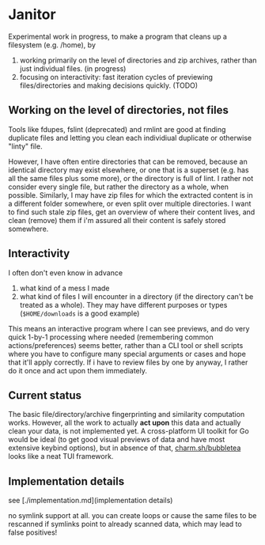 # Janitor

Experimental work in progress, to make a program that cleans up a filesystem (e.g. /home), by
1) working primarily on the level of directories and zip archives, rather than just individual files. (in progress)
2) focusing on interactivity: fast iteration cycles of previewing files/directories and making decisions quickly. (TODO)

## Working on the level of directories, not files

Tools like fdupes, fslint (deprecated) and rmlint are good at finding duplicate files and letting you clean each individiual duplicate or otherwise "linty" file.

However, I have often entire directories that can be removed, because an identical directory may exist elsewhere, or one that is a superset (e.g. has all the same files plus some more), or the directory is full of lint. I rather not consider every single file, but rather the directory as a whole, when possible.
Similarly, I may have zip files for which the extracted content is in a different folder somewhere, or even split over multiple directories. I want to find such stale zip files, get an overview of where their content lives, and clean (remove) them if i'm assured all their content is safely stored somewhere.

## Interactivity

I often don't even know in advance 
1) what kind of a mess I made
2) what kind of files I will encounter in a directory (if the directory can't be treated as a whole). They may have different purposes or types (`$HOME/downloads` is a good example)

This means an interactive program where I can see previews, and do very quick 1-by-1 processing where needed (remembering common actions/preferences) seems better,
rather than a CLI tool or shell scripts where you have to configure many special arguments or cases and hope that it'll apply correctly.
If i have to review files by one by anyway, I rather do it once and act upon them immediately.

## Current status

The basic file/directory/archive fingerprinting and similarity computation works.
However, all the work to actually __act upon__ this data and actually clean your data, is not implemented yet.
A cross-platform UI toolkit for Go would be ideal (to get good visual previews of data and have most extensive keybind options),
but in absence of that, [charm.sh/bubbletea](https://github.com/charmbracelet/bubbletea) looks like a neat TUI framework.

## Implementation details

see [./implementation.md](implementation details)


no symlink support at all. you can create loops or cause the same files to be rescanned if symlinks point to already scanned data, which may lead to false positives!
